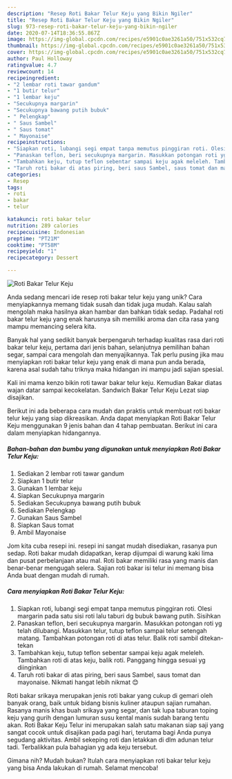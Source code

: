 ```yaml
---
description: "Resep Roti Bakar Telur Keju yang Bikin Ngiler"
title: "Resep Roti Bakar Telur Keju yang Bikin Ngiler"
slug: 973-resep-roti-bakar-telur-keju-yang-bikin-ngiler
date: 2020-07-14T18:36:55.867Z
image: https://img-global.cpcdn.com/recipes/e5901c0ae3261a50/751x532cq70/roti-bakar-telur-keju-foto-resep-utama.jpg
thumbnail: https://img-global.cpcdn.com/recipes/e5901c0ae3261a50/751x532cq70/roti-bakar-telur-keju-foto-resep-utama.jpg
cover: https://img-global.cpcdn.com/recipes/e5901c0ae3261a50/751x532cq70/roti-bakar-telur-keju-foto-resep-utama.jpg
author: Paul Holloway
ratingvalue: 4.7
reviewcount: 14
recipeingredient:
- "2 lembar roti tawar gandum"
- "1 butir telur"
- "1 lembar keju"
- "Secukupnya margarin"
- "Secukupnya bawang putih bubuk"
- " Pelengkap"
- " Saus Sambel"
- " Saus tomat"
- " Mayonaise"
recipeinstructions:
- "Siapkan roti, lubangi segi empat tanpa memutus pinggiran roti. Olesi margarin pada satu sisi roti lalu taburi dg bubuk bawang putih. Sisihkan"
- "Panaskan teflon, beri secukupnya margarin. Masukkan potongan roti yg telah dilubangi. Masukkan telur, tutup teflon sampai telur setengah matang. Tambahkan potongan roti di atas telur. Balik roti sambil ditekan-tekan"
- "Tambahkan keju, tutup teflon sebentar sampai keju agak meleleh. Tambahkan roti di atas keju, balik roti. Panggang hingga sesuai yg diinginkan"
- "Taruh roti bakar di atas piring, beri saus Sambel, saus tomat dan mayonaise. Nikmati hangat lebih nikmat 😊"
categories:
- Resep
tags:
- roti
- bakar
- telur

katakunci: roti bakar telur 
nutrition: 289 calories
recipecuisine: Indonesian
preptime: "PT21M"
cooktime: "PT58M"
recipeyield: "1"
recipecategory: Dessert

---
```



![Roti Bakar Telur Keju](https://img-global.cpcdn.com/recipes/e5901c0ae3261a50/751x532cq70/roti-bakar-telur-keju-foto-resep-utama.jpg)

Anda sedang mencari ide resep roti bakar telur keju yang unik? Cara menyiapkannya memang tidak susah dan tidak juga mudah. Kalau salah mengolah maka hasilnya akan hambar dan bahkan tidak sedap. Padahal roti bakar telur keju yang enak harusnya sih memiliki aroma dan cita rasa yang mampu memancing selera kita.

Banyak hal yang sedikit banyak berpengaruh terhadap kualitas rasa dari roti bakar telur keju, pertama dari jenis bahan, selanjutnya pemilihan bahan segar, sampai cara mengolah dan menyajikannya. Tak perlu pusing jika mau menyiapkan roti bakar telur keju yang enak di mana pun anda berada, karena asal sudah tahu triknya maka hidangan ini mampu jadi sajian spesial.

Kali ini mama kenzo bikin roti tawar bakar telur keju. Kemudian Bakar diatas wajan datar sampai kecokelatan. Sandwich Bakar Telur Keju Lezat siap disajikan.


Berikut ini ada beberapa cara mudah dan praktis untuk membuat roti bakar telur keju yang siap dikreasikan. Anda dapat menyiapkan Roti Bakar Telur Keju menggunakan 9 jenis bahan dan 4 tahap pembuatan. Berikut ini cara dalam menyiapkan hidangannya.

<!--inarticleads1-->

##### Bahan-bahan dan bumbu yang digunakan untuk menyiapkan Roti Bakar Telur Keju:

1. Sediakan 2 lembar roti tawar gandum
1. Siapkan 1 butir telur
1. Gunakan 1 lembar keju
1. Siapkan Secukupnya margarin
1. Sediakan Secukupnya bawang putih bubuk
1. Sediakan  Pelengkap
1. Gunakan  Saus Sambel
1. Siapkan  Saus tomat
1. Ambil  Mayonaise


Jom kita cuba resepi ini. resepi ini sangat mudah disediakan, rasanya pun sedap. Roti bakar mudah didapatkan, kerap dijumpai di warung kaki lima dan pusat perbelanjaan atau mal. Roti bakar memiliki rasa yang manis dan benar-benar mengugah selera. Sajian roti bakar isi telur ini memang bisa Anda buat dengan mudah di rumah. 

<!--inarticleads2-->

##### Cara menyiapkan Roti Bakar Telur Keju:

1. Siapkan roti, lubangi segi empat tanpa memutus pinggiran roti. Olesi margarin pada satu sisi roti lalu taburi dg bubuk bawang putih. Sisihkan
1. Panaskan teflon, beri secukupnya margarin. Masukkan potongan roti yg telah dilubangi. Masukkan telur, tutup teflon sampai telur setengah matang. Tambahkan potongan roti di atas telur. Balik roti sambil ditekan-tekan
1. Tambahkan keju, tutup teflon sebentar sampai keju agak meleleh. Tambahkan roti di atas keju, balik roti. Panggang hingga sesuai yg diinginkan
1. Taruh roti bakar di atas piring, beri saus Sambel, saus tomat dan mayonaise. Nikmati hangat lebih nikmat 😊


Roti bakar srikaya merupakan jenis roti bakar yang cukup di gemari oleh banyak orang, baik untuk bidang bisnis kuliner ataupun sajian rumahan. Rasanya manis khas buah srikaya yang segar, dan tak lupa taburan toping keju yang gurih dengan lumuran susu kental manis sudah barang tentu akan. Roti Bakar Keju Telur ini merupakan salah satu makanan siap saji yang sangat cocok untuk disajikan pada pagi hari, terutama bagi Anda punya segudang aktivitas. Ambil sekeping roti dan letakkan di dlm adunan telur tadi. Terbalikkan pula bahagian yg ada keju tersebut. 

Gimana nih? Mudah bukan? Itulah cara menyiapkan roti bakar telur keju yang bisa Anda lakukan di rumah. Selamat mencoba!
